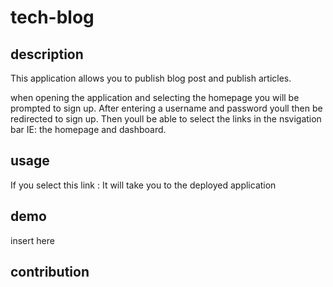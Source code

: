 # tech-blog

## description
This application allows you to publish blog post and publish articles. 

when opening the application and selecting the homepage you will be prompted to sign up. 
After entering a username and password youll then be redirected to sign up. 
Then youll be able to select the links in the nsvigation bar IE: the homepage and dashboard. 

## usage 
If you select this link : 
It will take you to the deployed application 

## demo 
insert here 


## contribution 
